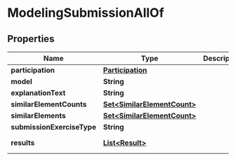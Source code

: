

# ModelingSubmissionAllOf


## Properties

| Name | Type | Description | Notes |
|------------ | ------------- | ------------- | -------------|
|**participation** | [**Participation**](Participation.md) |  |  [optional] |
|**model** | **String** |  |  [optional] |
|**explanationText** | **String** |  |  [optional] |
|**similarElementCounts** | [**Set&lt;SimilarElementCount&gt;**](SimilarElementCount.md) |  |  [optional] |
|**similarElements** | [**Set&lt;SimilarElementCount&gt;**](SimilarElementCount.md) |  |  [optional] |
|**submissionExerciseType** | **String** |  |  [optional] |
|**results** | [**List&lt;Result&gt;**](Result.md) |  |  [optional] [readonly] |




